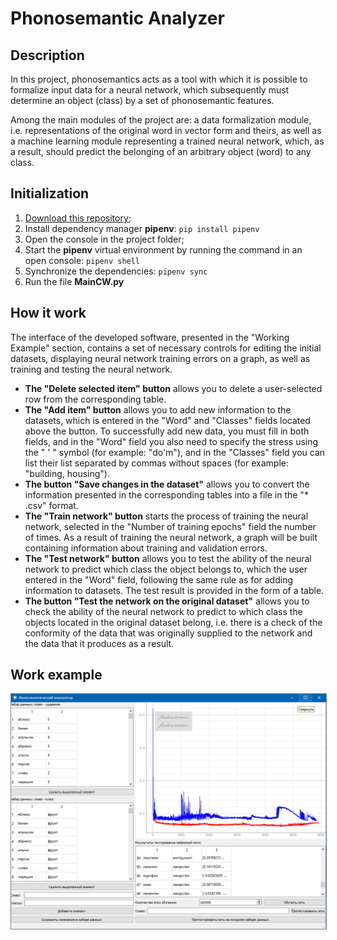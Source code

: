 # Phonosemantic Analyzer

## Description

In this project, phonosemantics acts as a tool with which it is possible to formalize input data for a neural network, which subsequently must determine an object (class) by a set of phonosemantic features.

Among the main modules of the project are: a data formalization module, i.e. representations of the original word in vector form and theirs, as well as a machine learning module representing a trained neural network, which, as a result, should predict the belonging of an arbitrary object (word) to any class.

## Initialization

1. [Download this repository](https://github.com/AndreyBV/PhonosemanticAnalyzer/archive/refs/heads/master.zip);
1. Install dependency manager **pipenv**:
   `pip install pipenv`
1. Open the console in the project folder;
1. Start the **pipenv** virtual environment by running the command in an open console:
   `pipenv shell`
1. Synchronize the dependencies:
   `pipenv sync`
1. Run the file **MainCW.py**

## How it work

The interface of the developed software, presented in the "Working Example" section, contains a set of necessary controls for editing the initial datasets, displaying neural network training errors on a graph, as well as training and testing the neural network.

- **The "Delete selected item" button** allows you to delete a user-selected row from the corresponding table.
- **The "Add item" button** allows you to add new information to the datasets, which is entered in the "Word" and "Classes" fields located above the button. To successfully add new data, you must fill in both fields, and in the "Word" field you also need to specify the stress using the " ' " symbol (for example: "do'm"), and in the "Classes" field you can list their list separated by commas without spaces (for example: "building, housing").
- **The button "Save changes in the dataset"** allows you to convert the information presented in the corresponding tables into a file in the "\* .csv" format.
- **The "Train network" button** starts the process of training the neural network, selected in the "Number of training epochs" field the number of times. As a result of training the neural network, a graph will be built containing information about training and validation errors.
- **The "Test network" button** allows you to test the ability of the neural network to predict which class the object belongs to, which the user entered in the "Word" field, following the same rule as for adding information to datasets. The test result is provided in the form of a table.
- **The button "Test the network on the original dataset"** allows you to check the ability of the neural network to predict to which class the objects located in the original dataset belong, i.e. there is a check of the conformity of the data that was originally supplied to the network and the data that it produces as a result.

## Work example

<img src="./_documentation/main_window.png?raw=true" alt="Page on mobile"  width=600px height="auto" style="border: 1px solid gray"/>
